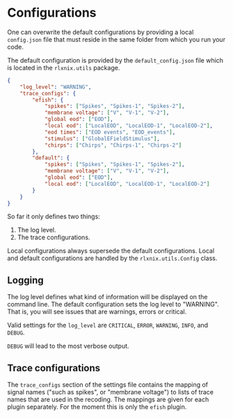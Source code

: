 # Configurations

One can overwrite the default configurations by providing a local ``config.json`` file that must reside in the same folder from which you run your code.

The default configuration is provided by the ``default_config.json`` file which is located in the ``rlxnix.utils`` package.

```json
{
    "log_level": "WARNING",
    "trace_configs": {
        "efish": {
            "spikes": ["Spikes", "Spikes-1", "Spikes-2"],
            "membrane voltage": ["V", "V-1", "V-2"],
            "global eod": ["EOD"],
            "local eod": ["LocalEOD", "LocalEOD-1", "LocalEOD-2"],
            "eod times": ["EOD events", "EOD_events"],
            "stimulus": ["GlobalEFieldStimulus"],
            "chirps": ["Chirps", "Chirps-1", "Chirps-2"]
        },
        "default": {
            "spikes": ["Spikes", "Spikes-1", "Spikes-2"],
            "membrane voltage": ["V", "V-1", "V-2"],
            "global eod": ["EOD"],
            "local eod": ["LocalEOD", "LocalEOD-1", "LocalEOD-2"]
        }
    }
}
```

So far it only defines two things:

1. The log level.
2. The trace configurations.

Local configurations always supersede the default configurations. Local and default configurations are handled by the ``rlxnix.utils.Config`` class.

## Logging

The log level defines what kind of information will be displayed on the command line. The default configuration sets the log level to "WARNING". That is, you will see issues that are warnings, errors or critical.

Valid settings for the ``log_level`` are ``CRITICAL``, ``ERROR``, ``WARNING``, ``INFO``, and ``DEBUG``.

``DEBUG`` will lead to the most verbose output.

## Trace configurations

The ``trace_configs`` section of the settings file contains the mapping of signal names ("such as spikes", or "membrane voltage") to lists of trace names that are used in the recoding. The mappings are given for each plugin separately. For the moment this is only the ``efish`` plugin.

